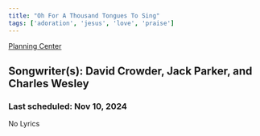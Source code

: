 ```yaml
---
title: "Oh For A Thousand Tongues To Sing"
tags: ['adoration', 'jesus', 'love', 'praise']
---
```


[Planning Center](https://services.planningcenteronline.com/songs/12146326)

## Songwriter(s): David Crowder, Jack Parker, and Charles Wesley
### Last scheduled: Nov 10, 2024          

No Lyrics
